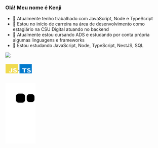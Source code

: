 ### Olá! Meu nome é Kenji

- 🔭 Atualmente tenho trabalhado com JavaScript, Node e TypeScript
- 🏢 Estou no início de carreira na área de desenvolvimento como estagiário na CSU Digital atuando no backend
- 🎒 Atualmente estou cursando ADS e estudando por conta própria algumas linguagens e frameworks
- 🌱 Estou estudando JavaScript, Node, TypeScript, NestJS, SQL

<div align="left">
  <a href="https://github.com/rafaballerini">
  <img height="180em" src="https://github-readme-stats.vercel.app/api?username=kenjisakai-dev&show_icons=true&theme=dark&include_all_commits=true&count_private=true"/>
</div>
<div style="display: inline_block"><br>
  <img align="center" alt="Kenji-Js" height="30" width="40" src="https://raw.githubusercontent.com/devicons/devicon/master/icons/javascript/javascript-plain.svg">
  <img align="center" alt="Kenji-Ts" height="30" width="40" src="https://raw.githubusercontent.com/devicons/devicon/master/icons/typescript/typescript-plain.svg">
  <!--
  <img align="center" alt="Kenji-HTML" height="30" width="40" src="https://raw.githubusercontent.com/devicons/devicon/master/icons/html5/html5-original.svg">
  <img align="center" alt="Kenji-CSS" height="30" width="40" src="https://raw.githubusercontent.com/devicons/devicon/master/icons/css3/css3-original.svg">
  -->
</div>
  
  ##
 
<div> 
 
  ![Snake animation](https://github.com/kenjisakai-dev/kenjisakai-dev/blob/output/github-contribution-grid-snake.svg)
 
</div>
